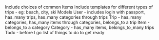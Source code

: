 Include choices of common Items
Include templates for different types of trips - eg: beach, city, ski
Models
  User - includes login with passport, has_many trips, has_many categories through trips
  Trip - has_many categories, has_many items through categories, belongs_to a trip
  Item  - belongs_to a category
  Category - has_many items, belongs_to_many trips
  Todo - before I go list of things to do to get ready
